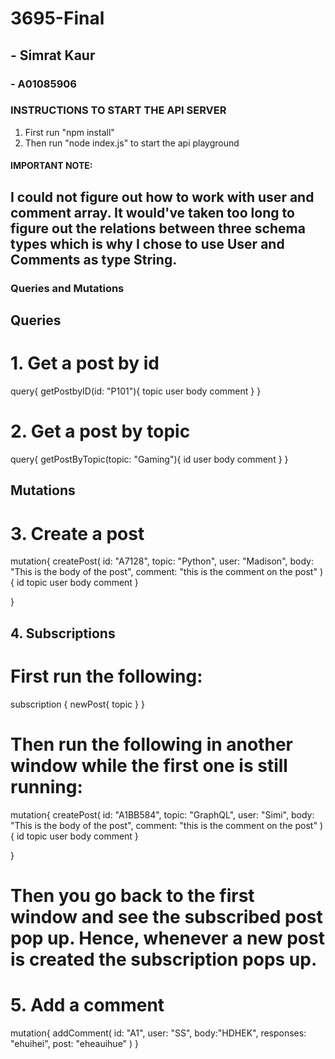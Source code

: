 # 3695-Final
## - Simrat Kaur
### - A01085906

### INSTRUCTIONS TO START THE API SERVER
1. First run "npm install"
2. Then run "node index.js" to start the api playground

#### IMPORTANT NOTE:
## I could not figure out how to work with user and comment array. It would've taken too long to figure out the relations between three schema types which is why I chose to use User and Comments as type String.


### Queries and Mutations

## Queries
# 1.	Get a post by id
query{
  getPostbyID(id: "P101"){
    topic
    user
    body
    comment
  }
}

# 2. Get a post by topic
query{
  getPostByTopic(topic: "Gaming"){
    id
    user
    body
    comment
  }
}

## Mutations
# 3. Create a post
mutation{
  createPost(
    id: "A7128",
    topic: "Python",
    user: "Madison",
    body: "This is the body of the post",
    comment: "this is the comment on the post"
  )
  {
  id
  topic
  user
  body
  comment
}

  }

## 4. Subscriptions
# First run the following:
subscription {
  newPost{
    topic
  }
}

# Then run the following in another window while the first one is still running:
mutation{
  createPost(
    id: "A1BB584",
    topic: "GraphQL",
    user: "Simi",
    body: "This is the body of the post",
    comment: "this is the comment on the post"
  )
  {
  id
  topic
  user
  body
  comment
}

}

# Then you go back to the first window and see the subscribed post pop up. Hence, whenever a new post is created the subscription pops up.

# 5. Add a comment
mutation{
  addComment(
    id: "A1",
    user: "SS",
    body:"HDHEK",
    responses: "ehuihei",
    post: "eheauihue"
  )
}
